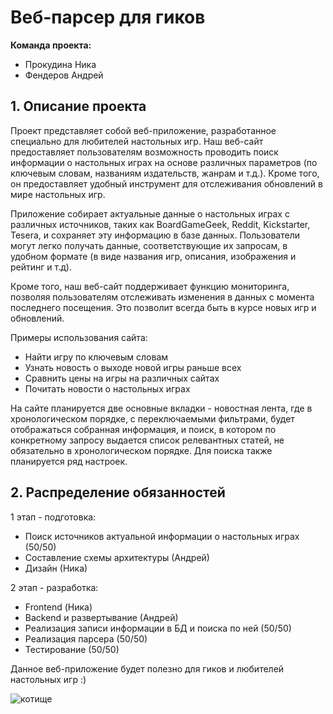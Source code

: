 # Веб-парсер для гиков

**Команда проекта:**

- Прокудина Ника
- Фендеров Андрей

## 1. Описание проекта

Проект представляет собой веб-приложение, разработанное специально для любителей настольных игр. Наш веб-сайт предоставляет пользователям возможность проводить поиск информации о настольных играх на основе различных параметров (по ключевым словам, названиям издательств, жанрам и т.д.). Кроме того, он предоставляет удобный инструмент для отслеживания обновлений в мире настольных игр.

Приложение собирает актуальные данные о настольных играх с различных источников, таких как BoardGameGeek, Reddit, Kickstarter, Tesera, и сохраняет эту информацию в базе данных. Пользователи могут легко получать данные, соответствующие их запросам, в удобном формате (в виде названия игр, описания, изображения и рейтинг и т.д).

Кроме того, наш веб-сайт поддерживает функцию мониторинга, позволяя пользователям отслеживать изменения в данных с момента последнего посещения. Это позволит всегда быть в курсе новых игр и обновлений.

Примеры использования сайта:

- Найти игру по ключевым словам
- Узнать новость о выходе новой игры раньше всех
- Сравнить цены на игры на различных сайтах
- Почитать новости о настольных играх

На сайте планируется две основные вкладки - новостная лента, где в хронологическом порядке, с переключаемыми фильтрами, будет отображаться собранная информация, и поиск, в котором по конкретному запросу выдается список релевантных статей, не обязательно в хронологическом порядке. Для поиска также планируется ряд настроек.

## 2. Распределение обязанностей

1 этап - подготовка:

- Поиск источников актуальной информации о настольных играх (50/50)
- Составление схемы архитектуры (Андрей)
- Дизайн (Ника)

2 этап - разработка:

- Frontend (Ника)
- Backend и развертывание (Андрей)
- Реализация записи информации в БД и поиска по ней (50/50)
- Реализация парсера (50/50)
- Тестирование (50/50)

Данное веб-приложение будет полезно для гиков и любителей настольных игр :)

![котище](https://i08.fotocdn.net/s131/9e80f43cb6dfe434/public_pin_l/2951096178.jpg)
